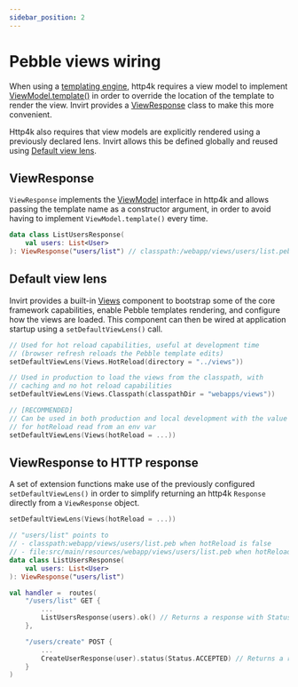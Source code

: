 ```yaml
---
sidebar_position: 2
---
```


# Pebble views wiring
When using a [templating engine](https://www.http4k.org/guide/howto/use_a_templating_engine/), http4k requires a view model
to implement [ViewModel.template()](https://www.http4k.org/api/org.http4k.template/-view-model/)
in order to override the location of the template to render the view. Invirt provides a [ViewResponse](#viewresponse) class
to make this more convenient.

Http4k also requires that view models are explicitly rendered using a previously declared lens. Invirt allows this be defined
globally and reused using [Default view lens](#default-view-lens).


## ViewResponse
`ViewResponse` implements the [ViewModel](https://www.http4k.org/api/org.http4k.template/-view-model/) interface
in http4k and allows passing the template name as a constructor argument, in order to avoid having
to implement `ViewModel.template()` every time.

```kotlin
data class ListUsersResponse(
    val users: List<User>
): ViewResponse("users/list") // classpath:/webapp/views/users/list.peb
```
## Default view lens
Invirt provides a built-in [Views](https://github.com/resoluteworks/invirt/blob/main/invirt-core/src/main/kotlin/invirt/http4k/views/views.kt#L23)
component to bootstrap some of the core framework capabilities, enable Pebble templates rendering, and configure how the views are loaded.
This component can then be wired at application startup using a `setDefaultViewLens()` call.

```kotlin
// Used for hot reload capabilities, useful at development time
// (browser refresh reloads the Pebble template edits)
setDefaultViewLens(Views.HotReload(directory = "../views"))

// Used in production to load the views from the classpath, with
// caching and no hot reload capabilities
setDefaultViewLens(Views.Classpath(classpathDir = "webapps/views"))

// [RECOMMENDED]
// Can be used in both production and local development with the value
// for hotReload read from an env var
setDefaultViewLens(Views(hotReload = ...))
```

## ViewResponse to HTTP response
A set of extension functions make use of the previously configured `setDefaultViewLens()` in order to simplify
returning an http4k `Response` directly from a `ViewResponse` object.

```kotlin
setDefaultViewLens(Views(hotReload = ...))

// "users/list" points to
// - classpath:webapp/views/users/list.peb when hotReload is false
// - file:src/main/resources/webapp/views/users/list.peb when hotReload is true
data class ListUsersResponse(
    val users: List<User>
): ViewResponse("users/list")

val handler =  routes(
    "/users/list" GET {
        ...
        ListUsersResponse(users).ok() // Returns a response with Status.OK
    },

    "/users/create" POST {
        ...
        CreateUserResponse(user).status(Status.ACCEPTED) // Returns a response with Status.ACCEPTED
    }
)
```
